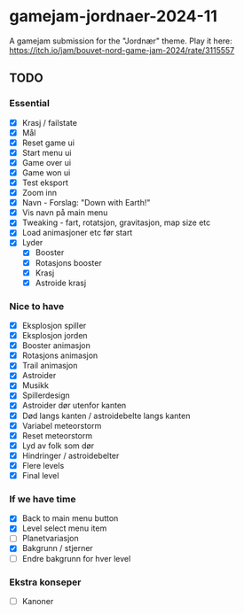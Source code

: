 # gamejam-jordnaer-2024-11
A gamejam submission for the "Jordnær" theme. Play it here: https://itch.io/jam/bouvet-nord-game-jam-2024/rate/3115557

## TODO

### Essential
- [x] Krasj / failstate
- [x] Mål
- [x] Reset game ui
- [x] Start menu ui
- [x] Game over ui
- [x] Game won ui
- [x] Test eksport
- [x] Zoom inn
- [x] Navn - Forslag: "Down with Earth!"
- [x] Vis navn på main menu
- [x] Tweaking - fart, rotatsjon, gravitasjon, map size etc
- [x] Load animasjoner etc før start
- [x] Lyder
  - [x] Booster
  - [x] Rotasjons booster
  - [x] Krasj
  - [x] Astroide krasj

### Nice to have
- [x] Eksplosjon spiller
- [x] Eksplosjon jorden
- [x] Booster animasjon
- [x] Rotasjons animasjon
- [x] Trail animasjon
- [x] Astroider
- [x] Musikk
- [x] Spillerdesign
- [x] Astroider dør utenfor kanten
- [x] Død langs kanten / astroidebelte langs kanten
- [x] Variabel meteorstorm
- [x] Reset meteorstorm
- [x] Lyd av folk som dør
- [x] Hindringer / astroidebelter
- [x] Flere levels
- [x] Final level

### If we have time
- [x] Back to main menu button
- [x] Level select menu item
- [ ] Planetvariasjon
- [x] Bakgrunn / stjerner
- [ ] Endre bakgrunn for hver level

### Ekstra konseper
- [ ] Kanoner
